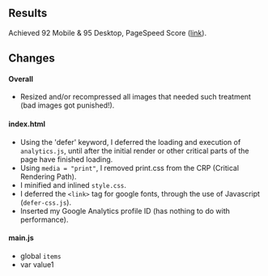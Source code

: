 ## Results
Achieved 92 Mobile & 95 Desktop, PageSpeed Score ([link](https://developers.google.com/speed/pagespeed/insights/?url=http%3A%2F%2Fwww.nikosath.space%2Ffrontend-nanodegree-mobile-portfolio%2F&tab=desktop)).
## Changes
#### Overall

* Resized and/or recompressed all images that needed such treatment (bad images got punished!).

#### index.html

* Using the 'defer' keyword, I deferred the loading and execution of `analytics.js`, until after the initial render or other critical parts of the page have finished loading.
* Using `media = "print"`, I removed print.css from the CRP (Critical Rendering Path).
* I minified and inlined `style.css`.
* I deferred the `<link>` tag for google fonts, through the use of Javascript (`defer-css.js`).
* Inserted my Google Analytics profile ID (has nothing to do with performance).

#### main.js

* global `items`
* var value1
